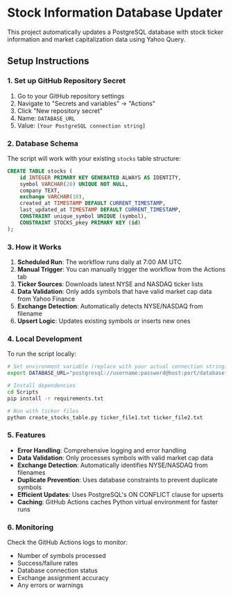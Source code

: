 # Stock Information Database Updater

This project automatically updates a PostgreSQL database with stock ticker information and market capitalization data using Yahoo Query.

## Setup Instructions

### 1. Set up GitHub Repository Secret

1. Go to your GitHub repository settings
2. Navigate to "Secrets and variables" → "Actions"
3. Click "New repository secret"
4. Name: `DATABASE_URL`
5. Value: `[Your PostgreSQL connection string]`

### 2. Database Schema

The script will work with your existing `stocks` table structure:

```sql
CREATE TABLE stocks (
    id INTEGER PRIMARY KEY GENERATED ALWAYS AS IDENTITY,
    symbol VARCHAR(20) UNIQUE NOT NULL,
    company TEXT,
    exchange VARCHAR(10),
    created_at TIMESTAMP DEFAULT CURRENT_TIMESTAMP,
    last_updated_at TIMESTAMP DEFAULT CURRENT_TIMESTAMP,
    CONSTRAINT unique_symbol UNIQUE (symbol),
    CONSTRAINT STOCKS_pkey PRIMARY KEY (id)
);
```

### 3. How it Works

1. **Scheduled Run**: The workflow runs daily at 7:00 AM UTC
2. **Manual Trigger**: You can manually trigger the workflow from the Actions tab
3. **Ticker Sources**: Downloads latest NYSE and NASDAQ ticker lists
3. **Data Validation**: Only adds symbols that have valid market cap data from Yahoo Finance
4. **Exchange Detection**: Automatically detects NYSE/NASDAQ from filename
5. **Upsert Logic**: Updates existing symbols or inserts new ones

### 4. Local Development

To run the script locally:

```bash
# Set environment variable (replace with your actual connection string)
export DATABASE_URL="postgresql://username:password@host:port/database?sslmode=require"

# Install dependencies
cd Scripts
pip install -r requirements.txt

# Run with ticker files
python create_stocks_table.py ticker_file1.txt ticker_file2.txt
```

### 5. Features

- **Error Handling**: Comprehensive logging and error handling
- **Data Validation**: Only processes symbols with valid market cap data  
- **Exchange Detection**: Automatically identifies NYSE/NASDAQ from filenames
- **Duplicate Prevention**: Uses database constraints to prevent duplicate symbols
- **Efficient Updates**: Uses PostgreSQL's ON CONFLICT clause for upserts
- **Caching**: GitHub Actions caches Python virtual environment for faster runs

### 6. Monitoring

Check the GitHub Actions logs to monitor:
- Number of symbols processed
- Success/failure rates  
- Database connection status
- Exchange assignment accuracy
- Any errors or warnings